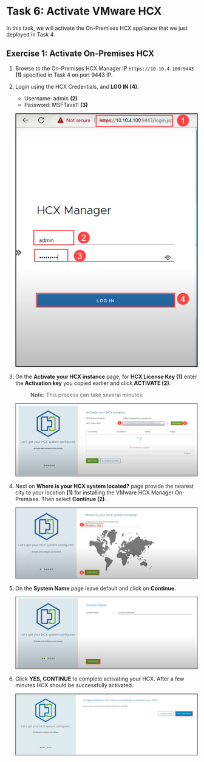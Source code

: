 # Task 6: Activate VMware HCX

In this task, we will activate the On-Premises HCX appliance that we just deployed in Task 4.

## Exercise 1: Activate On-Premises HCX

1. Browse to the On-Premises HCX Manager IP `https://10.10.4.100:9443` **(1)** specified in Task 4 on port 9443 IP.

2. Login using the HCX Credentials, and **LOG IN (4)**.
   
   - Username: admin **(2)**
   - Password: MSFTavs1! **(3)**

   ![](./Images/Mod2Task6Pic1.png)

3. On the **Activate your HCX instance** page, for **HCX License Key (1)** enter the **Activation key** you copied earlier and click **ACTIVATE (2)**.
 
    > **Note:** This process can take several minutes.
  
   ![](./Images/Mod2Task6Pic2.png)
   
4. Next on **Where is your HCX system located?** page provide the nearest city to your location **(1)** for installing the VMware HCX Manager On-Premises. Then select **Continue (2)**.   

   ![](./Images/Mod2Task6Pic3.png)
   
5. On the **System Name** page leave default and click on **Continue**.

    ![](./Images/Mod2Task6Pic4.png)
    
6. Click **YES, CONTINUE** to complete activating your HCX. After a few minutes HCX should be successfully activated.    

     ![](./Images/Mod2Task6Pic5.png)  
